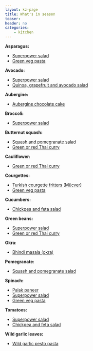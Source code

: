 ```yaml
---
layout: kz-page
title: What's in season
teaser: 
header: no
categories:
    - kitchen
---
```


**Asparagus:**
* [Superpower salad](/kitchen/superpower-salad/)
* [Green veg pasta](/kitchen/green-veg-pasta/)

**Avocado:**
* [Superpower salad](/kitchen/superpower-salad/)
* [Quinoa, grapefruit and avocado salad](/kitchen/quinoa-grapefruit-avo-salad/)

**Aubergine:**
* [Aubergine chocolate cake](/kitchen/aubergine-chocolate-cake/)

**Broccoli:**
* [Superpower salad](/kitchen/superpower-salad/)

**Butternut squash:**
* [Squash and pomegranate salad](/kitchen/squash-pomegranate-salad/)
* [Green or red Thai curry](/kitchen/thai-curry/)

**Cauliflower:**
* [Green or red Thai curry](/kitchen/thai-curry/)

**Courgettes:**
* [Turkish courgette fritters (Mücver)](/kitchen/courgette-fritters/)
* [Green veg pasta](/kitchen/green-veg-pasta/)

**Cucumbers:**
* [Chickpea and feta salad](/kitchen/chickpea-feta-salad/)

**Green beans:**
* [Superpower salad](/kitchen/superpower-salad/)
* [Green or red Thai curry](/kitchen/thai-curry/)

**Okra:**
* [Bhindi masala (okra)](/kitchen/bhindi-masala/)

**Pomegranate:**
* [Squash and pomegranate salad](/kitchen/squash-pomegranate-salad/)

**Spinach:**
* [Palak paneer](/kitchen/palak-paneer/)
* [Superpower salad](/kitchen/superpower-salad/)
* [Green veg pasta](/kitchen/green-veg-pasta/)

**Tomatoes:**
* [Superpower salad](/kitchen/superpower-salad/)
* [Chickpea and feta salad](/kitchen/chickpea-feta-salad/)

**Wild garlic leaves:**
* [Wild garlic pesto pasta](/kitchen/wild-garlic-pesto-pasta/)
